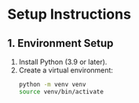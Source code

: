 # Setup Instructions

## 1. Environment Setup

1. Install Python (3.9 or later).
2. Create a virtual environment:
   ```bash
   python -m venv venv
   source venv/bin/activate  
